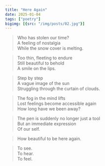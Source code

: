 ```yaml
---
title: "Here Again"
date: 2025-01-04
tags: ["poetry"]
bigimg: [{src: "/img/posts/02.jpg"}]
---
```


> Who has stolen our time?  
> A feeling of nostalgia  
> While the snow cover is melting.  

> Too thin, fleeting to endure  
> Still beautiful to behold  
> A smile on the lips.  

> Step by step  
> A vague image of the sun  
> Struggling through the curtain of clouds.  

> The fog in the mind lifts  
> Lost feelings become accessible again  
> How long have we been away?  

> The pen is suddenly no longer just a tool  
> But an immediate expression  
> Of our self.  

> How beautiful to be here again.  

> To see.  
> To hear.  
> To feel.  